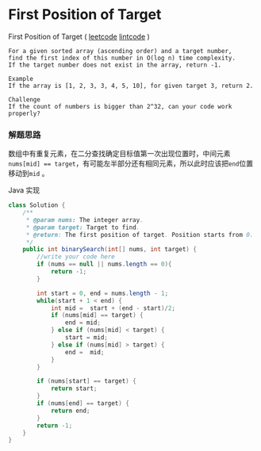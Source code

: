 # First Position of Target

 First Position of Target ( [leetcode]()  [lintcode](http://www.lintcode.com/en/problem/first-position-of-target/) )

```
For a given sorted array (ascending order) and a target number, 
find the first index of this number in O(log n) time complexity.
If the target number does not exist in the array, return -1.

Example
If the array is [1, 2, 3, 3, 4, 5, 10], for given target 3, return 2.

Challenge
If the count of numbers is bigger than 2^32, can your code work properly?
```

### 解题思路

数组中有重复元素，在二分查找确定目标值第一次出现位置时，中间元素`nums[mid] == target`，有可能左半部分还有相同元素，所以此时应该把`end`位置移动到`mid` 。

Java 实现

```java
class Solution {
    /**
     * @param nums: The integer array.
     * @param target: Target to find.
     * @return: The first position of target. Position starts from 0.
     */
    public int binarySearch(int[] nums, int target) {
        //write your code here
        if (nums == null || nums.length == 0){
            return -1;
        }

        int start = 0, end = nums.length - 1;
        while(start + 1 < end) {
            int mid =  start + (end - start)/2;
            if (nums[mid] == target) {
                end = mid;
            } else if (nums[mid] < target) {
                start = mid;
            } else if (nums[mid] > target) {
                end =  mid;
            }
        }

        if (nums[start] == target) {
            return start;
        }
        if (nums[end] == target) {
            return end;
        }
        return -1;
    }
}
```

​	



